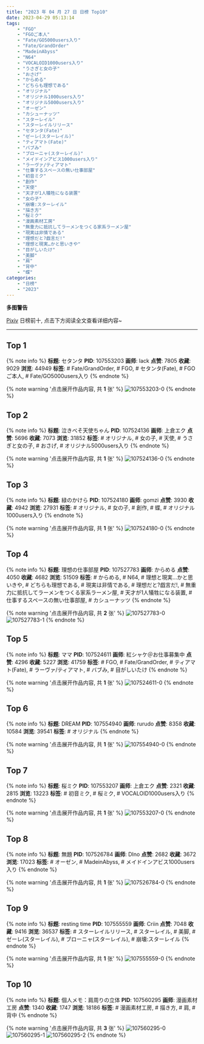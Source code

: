 ```yaml
---
title: "2023 年 04 月 27 日 日榜 Top10"
date: 2023-04-29 05:13:14
tags:
    - "FGO"
    - "FGOご本人"
    - "Fate/GO5000users入り"
    - "Fate/GrandOrder"
    - "MadeinAbyss"
    - "N64"
    - "VOCALOID1000users入り"
    - "うさぎと女の子"
    - "おさげ"
    - "からめる"
    - "どちらも理想である"
    - "オリジナル"
    - "オリジナル1000users入り"
    - "オリジナル5000users入り"
    - "オーゼン"
    - "カシューナッツ"
    - "スターレイル"
    - "スターレイルリリース"
    - "セタンタ(Fate)"
    - "ゼーレ(スターレイル)"
    - "ティアマト(Fate)"
    - "バブみ"
    - "ブローニャ(スターレイル)"
    - "メイドインアビス1000users入り"
    - "ラーヴァ/ティアマト"
    - "仕事するスペースの無い仕事部屋"
    - "初音ミク"
    - "創作"
    - "天使"
    - "天才が1人犠牲になる装置"
    - "女の子"
    - "崩壊:スターレイル"
    - "描き方"
    - "桜ミク"
    - "漫画素材工房"
    - "無重力に抵抗してラーメンをつくる家系ラーメン屋"
    - "現実は非情である"
    - "理想だと?戯言だ!"
    - "理想と現実…かと思いきや"
    - "目がしいたけ"
    - "美脚"
    - "肩"
    - "背中"
    - "蝶"
categories:
    - "日榜"
    - "2023"
---
```


<i class="fa fa-triangle-exclamation"></i>**多图警告**<i class="fa fa-triangle-exclamation"></i>

[Pixiv](https://www.pixiv.net/) 日榜前十, 点击下方阅读全文查看详细内容~

<!-- more -->

---

## Top 1

{% note info %}
**标题**: セタンタ
**PID**: 107553203 **画师**: lack
**点赞**: 7805 **收藏**: 9029 **浏览**: 44949
**标签**: # Fate/GrandOrder, # FGO, # セタンタ(Fate), # FGOご本人, # Fate/GO5000users入り
{% endnote %}

{% note warning '点击展开作品内容, 共 **1** 张' %}
![107553203-0](https://i.pixiv.re/img-original/img/2023/04/27/00/00/33/107553203_p0.png)
{% endnote %}

## Top 2

{% note info %}
**标题**: 泣きべそ天使ちゃん
**PID**: 107524136 **画师**: 上倉エク
**点赞**: 5696 **收藏**: 7073 **浏览**: 31852
**标签**: # オリジナル, # 女の子, # 天使, # うさぎと女の子, # おさげ, # オリジナル5000users入り
{% endnote %}

{% note warning '点击展开作品内容, 共 **1** 张' %}
![107524136-0](https://i.pixiv.re/img-original/img/2023/04/26/00/00/33/107524136_p0.jpg)
{% endnote %}

## Top 3

{% note info %}
**标题**: 緑のかけら
**PID**: 107524180 **画师**: gomzi
**点赞**: 3930 **收藏**: 4942 **浏览**: 27931
**标签**: # オリジナル, # 女の子, # 創作, # 蝶, # オリジナル1000users入り
{% endnote %}

{% note warning '点击展开作品内容, 共 **1** 张' %}
![107524180-0](https://i.pixiv.re/img-original/img/2023/04/26/00/00/51/107524180_p0.jpg)
{% endnote %}

## Top 4

{% note info %}
**标题**: 理想の仕事部屋
**PID**: 107527783 **画师**: からめる
**点赞**: 4050 **收藏**: 4682 **浏览**: 51509
**标签**: # からめる, # N64, # 理想と現実…かと思いきや, # どちらも理想である, # 現実は非情である, # 理想だと?戯言だ!, # 無重力に抵抗してラーメンをつくる家系ラーメン屋, # 天才が1人犠牲になる装置, # 仕事するスペースの無い仕事部屋, # カシューナッツ
{% endnote %}

{% note warning '点击展开作品内容, 共 **2** 张' %}
![107527783-0](https://i.pixiv.re/img-original/img/2023/04/26/02/01/31/107527783_p0.png)
![107527783-1](https://i.pixiv.re/img-original/img/2023/04/26/02/01/31/107527783_p1.png)
{% endnote %}

## Top 5

{% note info %}
**标题**: ママ
**PID**: 107524611 **画师**: 紅シャケ＠お仕事募集中
**点赞**: 4296 **收藏**: 5227 **浏览**: 41759
**标签**: # FGO, # Fate/GrandOrder, # ティアマト(Fate), # ラーヴァ/ティアマト, # バブみ, # 目がしいたけ
{% endnote %}

{% note warning '点击展开作品内容, 共 **1** 张' %}
![107524611-0](https://i.pixiv.re/img-original/img/2023/04/26/00/06/22/107524611_p0.jpg)
{% endnote %}

## Top 6

{% note info %}
**标题**: DREAM
**PID**: 107554940 **画师**: rurudo
**点赞**: 8358 **收藏**: 10584 **浏览**: 39541
**标签**: # オリジナル
{% endnote %}

{% note warning '点击展开作品内容, 共 **1** 张' %}
![107554940-0](https://i.pixiv.re/img-original/img/2023/04/27/00/44/12/107554940_p0.jpg)
{% endnote %}

## Top 7

{% note info %}
**标题**: 桜ミク
**PID**: 107553207 **画师**: 上倉エク
**点赞**: 2321 **收藏**: 2815 **浏览**: 13223
**标签**: # 初音ミク, # 桜ミク, # VOCALOID1000users入り
{% endnote %}

{% note warning '点击展开作品内容, 共 **1** 张' %}
![107553207-0](https://i.pixiv.re/img-original/img/2023/04/27/00/00/35/107553207_p0.jpg)
{% endnote %}

## Top 8

{% note info %}
**标题**: 無題
**PID**: 107526784 **画师**: DIno
**点赞**: 2682 **收藏**: 3672 **浏览**: 17023
**标签**: # オーゼン, # MadeinAbyss, # メイドインアビス1000users入り
{% endnote %}

{% note warning '点击展开作品内容, 共 **1** 张' %}
![107526784-0](https://i.pixiv.re/img-original/img/2023/04/26/01/14/41/107526784_p0.jpg)
{% endnote %}

## Top 9

{% note info %}
**标题**: resting time
**PID**: 107555559 **画师**: Criin
**点赞**: 7048 **收藏**: 9416 **浏览**: 36537
**标签**: # スターレイルリリース, # スターレイル, # 美脚, # ゼーレ(スターレイル), # ブローニャ(スターレイル), # 崩壊:スターレイル
{% endnote %}

{% note warning '点击展开作品内容, 共 **1** 张' %}
![107555559-0](https://i.pixiv.re/img-original/img/2023/04/27/01/08/00/107555559_p0.jpg)
{% endnote %}

## Top 10

{% note info %}
**标题**: 個人メモ：肩周りの立体
**PID**: 107560295 **画师**: 漫画素材工房
**点赞**: 1340 **收藏**: 1747 **浏览**: 18186
**标签**: # 漫画素材工房, # 描き方, # 肩, # 背中
{% endnote %}

{% note warning '点击展开作品内容, 共 **3** 张' %}
![107560295-0](https://i.pixiv.re/img-original/img/2023/04/27/07/00/10/107560295_p0.jpg)
![107560295-1](https://i.pixiv.re/img-original/img/2023/04/27/07/00/10/107560295_p1.jpg)
![107560295-2](https://i.pixiv.re/img-original/img/2023/04/27/07/00/10/107560295_p2.jpg)
{% endnote %}
